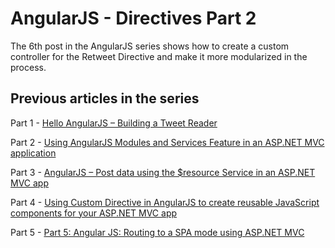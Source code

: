 AngularJS - Directives Part 2
=================

The 6th post in the AngularJS series shows how to create a custom controller for the Retweet Directive and make it more modularized in the process.

Previous articles in the series
-----------------
Part 1 - [Hello AngularJS – Building a Tweet Reader](http://www.devcurry.com/2013/06/hello-angularjs-building-tweet-reader.html)

Part 2 - [Using AngularJS Modules and Services Feature in an ASP.NET MVC application](http://www.devcurry.com/2013/06/using-angularjs-modules-and-services.html)

Part 3 - [AngularJS – Post data using the $resource Service in an ASP.NET MVC app](http://www.devcurry.com/2013/07/angularjs-post-data-using-resource.html)

Part 4 - [Using Custom Directive in AngularJS to create reusable JavaScript components for your ASP.NET MVC app](http://www.devcurry.com/2013/08/using-custom-directive-in-angularjs-to.html)

Part 5 - [Part 5: Angular JS: Routing to a SPA mode using ASP.NET MVC](http://www.devcurry.com/2013/08/angular-js-routing-to-spa-mode-using.html)